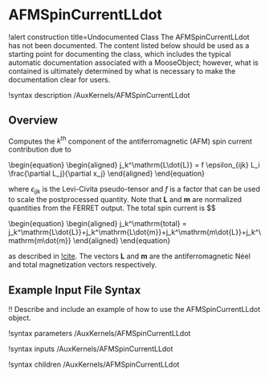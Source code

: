 # AFMSpinCurrentLLdot

!alert construction title=Undocumented Class
The AFMSpinCurrentLLdot has not been documented. The content listed below should be used as a starting point for
documenting the class, which includes the typical automatic documentation associated with a
MooseObject; however, what is contained is ultimately determined by what is necessary to make the
documentation clear for users.

!syntax description /AuxKernels/AFMSpinCurrentLLdot

## Overview

Computes the $k^\mathrm{th}$ component of the antiferromagnetic (AFM) spin current contribution due to

\begin{equation}
  \begin{aligned}
    j_k^\mathrm{L\dot{L}} = f \epsilon_{ijk} L_i \frac{\partial L_j}{\partial x_j}
  \end{aligned}
\end{equation}

where $\epsilon_{ijk}$ is the Levi-Civita pseudo-tensor and $f$ is a factor that can be used to scale the postprocessed quantity. Note that $\mathbf{L}$ and $\mathbf{m}$ are normalized quantities from the FERRET output. The total spin current is $$

\begin{equation}
  \begin{aligned}
    j_k^\mathrm{total} = j_k^\mathrm{L\dot{L}}+j_k^\mathrm{L\dot{m}}+j_k^\mathrm{m\dot{L}}+j_k^\mathrm{m\dot{m}}
  \end{aligned}
\end{equation}

as described in [!cite](Cheng2014). The vectors $\mathbf{L}$ and $\mathbf{m}$ are the antiferromagnetic Néel and total magnetization vectors respectively.

## Example Input File Syntax

!! Describe and include an example of how to use the AFMSpinCurrentLLdot object.

!syntax parameters /AuxKernels/AFMSpinCurrentLLdot

!syntax inputs /AuxKernels/AFMSpinCurrentLLdot

!syntax children /AuxKernels/AFMSpinCurrentLLdot
